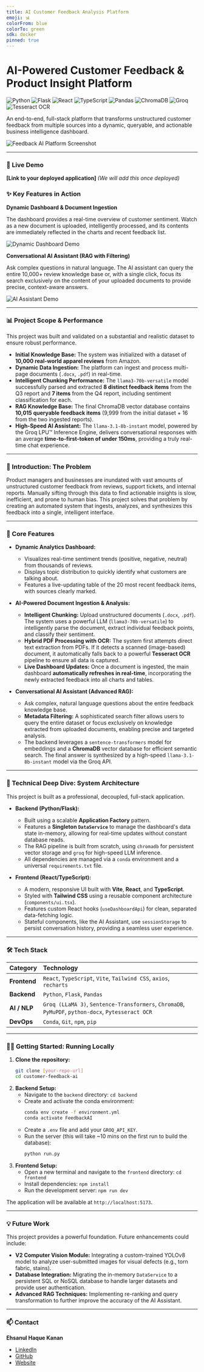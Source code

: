 ```yaml
---
title: AI Customer Feedback Analysis Platform
emoji: 📊
colorFrom: blue
colorTo: green
sdk: docker
pinned: true
---
```


# AI-Powered Customer Feedback & Product Insight Platform

![Python](https://img.shields.io/badge/Python-3.10-3776AB?style=for-the-badge&logo=python&logoColor=white)
![Flask](https://img.shields.io/badge/Flask-3.1.2-000000?style=for-the-badge&logo=flask&logoColor=white)
![React](https://img.shields.io/badge/React-19.1-20232A?style=for-the-badge&logo=react&logoColor=61DAFB)
![TypeScript](https://img.shields.io/badge/TypeScript-5.8-3178C6?style=for-the-badge&logo=typescript&logoColor=white)
![Pandas](https://img.shields.io/badge/Pandas-2.3.2-150458?style=for-the-badge&logo=pandas&logoColor=white)
![ChromaDB](https://img.shields.io/badge/ChromaDB-1.0.20-5B33F9?style=for-the-badge)
![Groq](https://img.shields.io/badge/Groq-0.31.1-00C599?style=for-the-badge)
![Tesseract OCR](https://img.shields.io/badge/Tesseract-5.x-5CB2E2?style=for-the-badge)

An end-to-end, full-stack platform that transforms unstructured customer feedback from multiple sources into a dynamic, queryable, and actionable business intelligence dashboard.

![Feedback AI Platform Screenshot](./assets/Feedback%20AI%20Dashboard.png)

---

### 🔴 Live Demo

**[Link to your deployed application]** *(We will add this once deployed)*

### ✨ Key Features in Action

**Dynamic Dashboard & Document Ingestion**

The dashboard provides a real-time overview of customer sentiment. Watch as a new document is uploaded, intelligently processed, and its contents are immediately reflected in the charts and recent feedback list.

![Dynamic Dashboard Demo](./assets/Feedback%20AI%20Dashboard.gif)

**Conversational AI Assistant (RAG with Filtering)**

Ask complex questions in natural language. The AI assistant can query the entire 10,000+ review knowledge base or, with a single click, focus its search exclusively on the content of your uploaded documents to provide precise, context-aware answers.

![AI Assistant Demo](./assets/Feedback%20AI%20Chatbot.gif)

---

### 📊 Project Scope & Performance

This project was built and validated on a substantial and realistic dataset to ensure robust performance.

*   **Initial Knowledge Base:** The system was initialized with a dataset of **10,000 real-world apparel reviews** from Amazon.
*   **Dynamic Data Ingestion:** The platform can ingest and process multi-page documents (`.docx`, `.pdf`) in real-time.
*   **Intelligent Chunking Performance:** The `llama3-70b-versatile` model successfully parsed and extracted **8 distinct feedback items** from the Q3 report and **7 items** from the Q4 report, including sentiment classification for each.
*   **RAG Knowledge Base:** The final ChromaDB vector database contains **10,015 queryable feedback items** (9,999 from the initial dataset + 16 from the two ingested reports).
*   **High-Speed AI Assistant:** The `llama-3.1-8b-instant` model, powered by the Groq LPU™ Inference Engine, delivers conversational responses with an average **time-to-first-token of under 150ms**, providing a truly real-time chat experience.

---

### 🎯 Introduction: The Problem

Product managers and businesses are inundated with vast amounts of unstructured customer feedback from reviews, support tickets, and internal reports. Manually sifting through this data to find actionable insights is slow, inefficient, and prone to human bias. This project solves that problem by creating an automated system that ingests, analyzes, and synthesizes this feedback into a single, intelligent interface.

---

### 🚀 Core Features

*   **Dynamic Analytics Dashboard:**
    *   Visualizes real-time sentiment trends (positive, negative, neutral) from thousands of reviews.
    *   Displays topic distribution to quickly identify what customers are talking about.
    *   Features a live-updating table of the 20 most recent feedback items, with sources clearly marked.

*   **AI-Powered Document Ingestion & Analysis:**
    *   **Intelligent Chunking:** Upload unstructured documents (`.docx`, `.pdf`). The system uses a powerful LLM (`llama3-70b-versatile`) to intelligently parse the document, extract individual feedback points, and classify their sentiment.
    *   **Hybrid PDF Processing with OCR:** The system first attempts direct text extraction from PDFs. If it detects a scanned (image-based) document, it automatically falls back to a powerful **Tesseract OCR** pipeline to ensure all data is captured.
    *   **Live Dashboard Updates:** Once a document is ingested, the main dashboard **automatically refreshes in real-time**, incorporating the newly extracted feedback into all charts and tables.

*   **Conversational AI Assistant (Advanced RAG):**
    *   Ask complex, natural language questions about the entire feedback knowledge base.
    *   **Metadata Filtering:** A sophisticated search filter allows users to query the entire dataset or focus exclusively on knowledge extracted from uploaded documents, enabling precise and targeted analysis.
    *   The backend leverages a `sentence-transformers` model for embeddings and a **ChromaDB** vector database for efficient semantic search. The final answer is synthesized by a high-speed `llama-3.1-8b-instant` model via the Groq API.

---

### 🔧 Technical Deep Dive: System Architecture

This project is built as a professional, decoupled, full-stack application.

*   **Backend (Python/Flask):**
    *   Built using a scalable **Application Factory** pattern.
    *   Features a **Singleton `DataService`** to manage the dashboard's data state in-memory, allowing for real-time updates without constant database reads.
    *   The RAG pipeline is built from scratch, using `chromadb` for persistent vector storage and `groq` for high-speed LLM inference.
    *   All dependencies are managed via a `conda` environment and a universal `requirements.txt` file.

*   **Frontend (React/TypeScript):**
    *   A modern, responsive UI built with **Vite**, **React**, and **TypeScript**.
    *   Styled with **Tailwind CSS** using a reusable component architecture (`components/ui.tsx`).
    *   Features custom React hooks (`useDashboardApi`) for clean, separated data-fetching logic.
    *   Stateful components, like the AI Assistant, use `sessionStorage` to persist conversation history, providing a seamless user experience.

---

### 🛠️ Tech Stack

| Category | Technology |
| :--- | :--- |
| **Frontend** | `React`, `TypeScript`, `Vite`, `Tailwind CSS`, `axios`, `recharts` |
| **Backend** | `Python`, `Flask`, `Pandas` |
| **AI / NLP** | `Groq (LLaMA 3)`, `Sentence-Transformers`, `ChromaDB`, `PyMuPDF`, `python-docx`, `Pytesseract OCR` |
| **DevOps** | `Conda`, `Git`, `npm`, `pip` |

---

### 🏃‍♂️ Getting Started: Running Locally

1.  **Clone the repository:**
    ```bash
    git clone [your-repo-url]
    cd customer-feedback-ai
    ```
2.  **Backend Setup:**
    *   Navigate to the `backend` directory: `cd backend`
    *   Create and activate the conda environment:
        ```bash
        conda env create -f environment.yml
        conda activate FeedbackAI
        ```
    *   Create a `.env` file and add your `GROQ_API_KEY`.
    *   Run the server (this will take ~10 mins on the first run to build the database):
        ```bash
        python run.py
        ```
3.  **Frontend Setup:**
    *   Open a new terminal and navigate to the `frontend` directory: `cd frontend`
    *   Install dependencies: `npm install`
    *   Run the development server: `npm run dev`

The application will be available at `http://localhost:5173`.

---

### 💡 Future Work

This project provides a powerful foundation. Future enhancements could include:

*   **V2 Computer Vision Module:** Integrating a custom-trained YOLOv8 model to analyze user-submitted images for visual defects (e.g., torn fabric, stains).
*   **Database Integration:** Migrating the in-memory `DataService` to a persistent SQL or NoSQL database to handle larger datasets and provide user authentication.
*   **Advanced RAG Techniques:** Implementing re-ranking and query transformation to further improve the accuracy of the AI Assistant.

---

### 📫 Contact

**Ehsanul Haque Kanan**
*   [LinkedIn](https://www.linkedin.com/in/ehsanulhaquekanan/)
*   [GitHub](https://github.com/MdEhsanulHaqueKanan)
*   [Website](https://ehsanul-ai-engineer.vercel.app/)